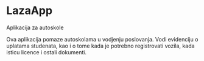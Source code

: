 # LazaApp
Aplikacija za autoskole

Ova aplikacija pomaze autoskolama u vodjenju poslovanja.
Vodi evidenciju o uplatama studenata, kao i o tome kada je potrebno registrovati vozila, kada isticu licence i ostali dokumenti.
